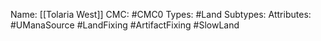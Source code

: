 Name: [[Tolaria West]]
CMC: #CMC0
Types: #Land
Subtypes:
Attributes: #UManaSource #LandFixing #ArtifactFixing #SlowLand 
